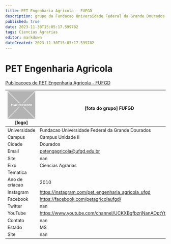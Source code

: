 ```yaml
---
title: PET Engenharia Agricola - FUFGD
description: grupo da Fundacao Universidade Federal da Grande Dourados
published: true
date: 2023-11-30T15:05:17.599782
tags: Ciencias Agrarias
editor: markdown
dateCreated: 2023-11-30T15:05:17.599782
---
```


# PET Engenharia Agricola

[Publicacoes de PET Engenharia Agricola - FUFGD](/atividade/145PETEngenhariaAgricolaFUFGD/feed)

| ![placeholder.png](/placeholder.png) [logo] | [foto do grupo] FUFGD         |
| ------------------------------------------- | ------------------------------------------------- |
| Universidade                                | Fundacao Universidade Federal da Grande Dourados      |
| Campus                                      | Campus Unidade II            |
| Cidade                                      | Dourados             |
| Email                                       | petengagricola@ufgd.edu.br             |
| Site                                        | nan              |
| Eixo                                        | Ciencias Agrarias              |
| Tematica                                    |           |
| Ano de criacao                              | 2010        |
| Instagram                                   | https://instagram.com/pet_engenharia_agricola_ufgd         |
| Facebook                                    | https://facebook.com/petagricolaufgd/          |
| Twitter                                     | nan           |
| YouTube                                     | https://www.youtube.com/channel/UCKXBgfbzrjNanAOptYt6OMQ           |
| Contato                                     | nan         |
| Estado                                      |  MS            |
| Site                                        | nan |
